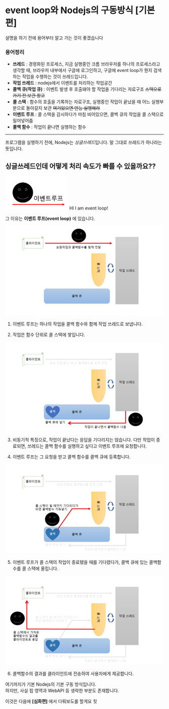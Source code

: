 # event loop와 Nodejs의 구동방식 [기본편]

설명을 하기 전에 용어부터 알고 가는 것이 좋겠습니다
### 용어정리
* **쓰레드** : 경령화된 프로세스, 지금 실행중인 크롬 브라우저를 하나의 프로세스라고 생각할 때, 브라우저 내부에서 구글에 로그인하고, 구글에 event loop가 뭔지 검색하는 작업을 수행하는 것이 쓰레드입니다.
* **작업 쓰레드** : nodejs에서 이벤트를 처리하는 작업공간
* **콜백 큐(작업 큐)** : 이벤트 발생 후 호출돼야 할 작업을 기다리는 자료구조 ~~스택으로 가기 전 보관 창고~~
* **콜 스택** : 함수의 호출을 기록하는 자료구조, 실행중인 작업이 끝났을 때 어느 실행부분으로 돌아갈지 보관 ~~여기있으면 언능 실행해라~~
* **이벤트 루프** :  콜 스택을 감시하다가 마침 비어있으면, 콜백 큐의 작업을 콜 스택으로 밀어넣어줌
* **콜백 함수** : 작업이 끝나면 실행하는 함수

---

프로그램을 실행하기 전에, Nodejs는 *싱글쓰레드*입니다. 말 그대로 쓰레드가 하나라는 뜻입니다. 
## 싱글쓰레드인데 어떻게 처리 속도가 빠를 수 있을까요?? 
<img src="img/event1.PNG" width=200px>  HI I am event loop!

그 이유는 **이벤트 루프(event loop)** 에 있습니다.

<img src="img/event2.JPG">

1. 이벤트 루프는 하나의 작업을 콜백 함수와 함께 작업 쓰레드로 보냅니다.  

2. 작업은 함수 단위로 콜 스택에 쌓입니다. 

<img src="img/event3.JPG">

3. 비동기적 특징으로, 작업이 끝났다는 응답을 기다리지는 않습니다. 다만 작업이 종료되면, 쓰레드는 콜백 함수를 실행하고 싶다고 이벤트 루프에 요청합니다. 

4. 이벤트 루프는 그 요청을 받고 콜백 함수를 콜백 큐에 등록합니다.

<img src="img/event4.JPG">

5. 이벤트 루프가 콜 스택의 작업이 종료됐을 때를 기다렸다가, 콜백 큐에 있는 콜백함수를 콜 스택에 올립니다.

<img src="img/event5.JPG">

6. 콜백함수의 결과를 클라이언트에 전송하여 사용자에게 제공합니다.



여기까지가 기본 Nodejs의 기본 구동 방식입니다.  
하지만, 사실 힙 영역과 WebAPI 등 생략한 부분도 존재합니다.

이것은 다음에 **[심화편]** 에서 다뤄보도롤 할게요 힛

